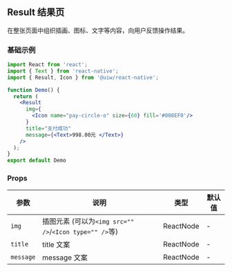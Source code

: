 Result 结果页
---

在整张页面中组织插画、图标、文字等内容，向用户反馈操作结果。

<!-- ![](https://user-images.githubusercontent.com/66067296/140004296-414edcc2-c809-4fcf-a147-5088757ea7b1.png) -->
<!--rehype:style=zoom: 33%;float: right; margin-left: 15px;-->

### 基础示例

```jsx  mdx:preview
import React from 'react';
import { Text } from 'react-native';
import { Result, Icon } from '@uiw/react-native';

function Demo() {
  return (
    <Result
      img={
        <Icon name="pay-circle-o" size={60} fill='#008EF0'/>
      }
      title="支付成功"
      message={<Text>998.00元 </Text>}
    />
  );
}
export default Demo
```

### Props

| 参数 | 说明 | 类型 | 默认值 |
|------|------|-----|------|
| `img` | 插图元素 (可以为`<img src="" />`/`<Icon type="" />`等) | ReactNode | - |
| `title` | title 文案 | ReactNode | - |
| `message` | message 文案| ReactNode | - |
